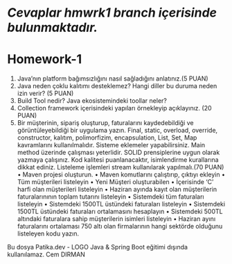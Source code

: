# _Cevaplar hmwrk1 branch içerisinde bulunmaktadır._

# Homework-1

1. Java’nın platform bağımsızlığını nasıl sağladığını anlatınız.(5 PUAN)
2. Java neden çoklu kalıtımı desteklemez? Hangi diller bu duruma neden izin verir? (5 PUAN)
3. Build Tool nedir? Java ekosistemindeki toollar neler?
4. Collection framework içerisindeki
yapıları örnekleyip açıklayınız. (20 PUAN)
5. Bir müşterinin, sipariş oluşturup, faturalarını kaydedebildiği ve görüntüleyebildiği bir uygulama
yazın. Final, static, overload, override, constructor, kalıtım, polimorfizim, encapsulation, List, Set,
Map kavramlarını kullanılmalıdır. Sisteme eklemeler yapabilirsiniz. Main method üzerinde
çalışması yeterlidir. SOLID prensiplerine uygun olarak yazmaya çalışınız. Kod kalitesi
puanlanacaktır, isimlendirme kurallarına dikkat ediniz. Listeleme işlemleri stream kullanılarak
yapılmalı.(70 PUAN)
• Maven projesi oluşturun.
• Maven komutlarını çalıştırıp, çıktıyı ekleyin
• Tüm müşterileri listeleyin
• Yeni Müşteri oluşturabilen
• İçerisinde ‘C’ harfi olan müşterileri listeleyin
• Haziran ayında kayıt olan müşterilerin faturalarınının toplam tutarını listeleyin
• Sistemdeki tüm faturaları listeleyin
• Sistemdeki 1500TL üstündeki faturaları listeleyin
• Sistemdeki 1500TL üstündeki faturaları ortalamasını hesaplayın
• Sistemdeki 500TL altındaki faturalara sahip müşterilerin isimleri listeleyin
• Haziran ayını faturalarını ortalaması 750 altı olan firmalarının hangi sektörde olduğunu listeleyen
kodu yazın.

Bu dosya Patika.dev - LOGO Java & Spring Boot eğitimi dışında kullanılamaz.
Cem DIRMAN
